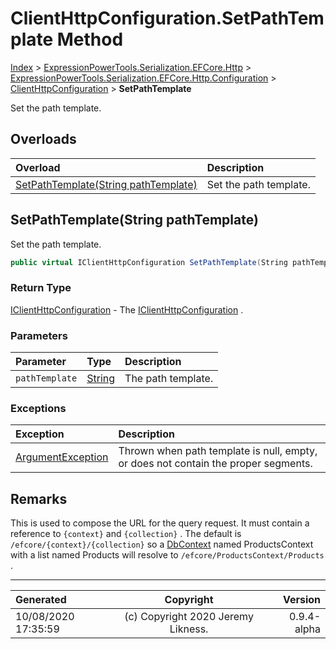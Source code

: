 ﻿# ClientHttpConfiguration.SetPathTemplate Method

[Index](../index.md) > [ExpressionPowerTools.Serialization.EFCore.Http](ExpressionPowerTools.Serialization.EFCore.Http.a.md) > [ExpressionPowerTools.Serialization.EFCore.Http.Configuration](ExpressionPowerTools.Serialization.EFCore.Http.Configuration.n.md) > [ClientHttpConfiguration](ExpressionPowerTools.Serialization.EFCore.Http.Configuration.ClientHttpConfiguration.cs.md) > **SetPathTemplate**

Set the path template.

## Overloads

| Overload | Description |
| :-- | :-- |
| [SetPathTemplate(String pathTemplate)](#setpathtemplatestring-pathtemplate) | Set the path template. |
## SetPathTemplate(String pathTemplate)

Set the path template.

```csharp
public virtual IClientHttpConfiguration SetPathTemplate(String pathTemplate)
```

### Return Type

 [IClientHttpConfiguration](ExpressionPowerTools.Serialization.EFCore.Http.Signatures.IClientHttpConfiguration.i.md)  - The [IClientHttpConfiguration](ExpressionPowerTools.Serialization.EFCore.Http.Signatures.IClientHttpConfiguration.i.md) .

### Parameters

| Parameter | Type | Description |
| :-- | :-- | :-- |
| `pathTemplate` | [String](https://docs.microsoft.com/dotnet/api/system.string) | The path template. |

### Exceptions

| Exception | Description |
| :-- | :-- |
| [ArgumentException](https://docs.microsoft.com/dotnet/api/system.argumentexception) | Thrown when path template is null, empty, or does not contain the proper segments. |

## Remarks

This is used to compose the URL for the query request. It must contain
            a reference to `{context}` and `{collection}` . The default
            is `/efcore/{context}/{collection}` so a [DbContext](https://docs.microsoft.com/dotnet/api/microsoft.entityframeworkcore.dbcontext) named ProductsContext with a list named Products will resolve to `/efcore/ProductsContext/Products` .


---

| Generated | Copyright | Version |
| :-- | :-: | --: |
| 10/08/2020 17:35:59 | (c) Copyright 2020 Jeremy Likness. | 0.9.4-alpha |
